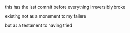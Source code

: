 this has the last commit before everything irreversibly broke

existing not as a monument to my failure

but as a testament to having tried
